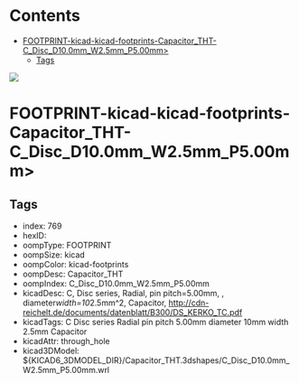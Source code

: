 



Contents
========

* [FOOTPRINT-kicad-kicad-footprints-Capacitor_THT-C_Disc_D10.0mm_W2.5mm_P5.00mm>](#footprint-kicad-kicad-footprints-capacitor_tht-c_disc_d100mm_w25mm_p500mm)
	* [Tags](#tags)
  
![][im]
# FOOTPRINT-kicad-kicad-footprints-Capacitor_THT-C_Disc_D10.0mm_W2.5mm_P5.00mm>

## Tags

- index: 769
- hexID: 
- oompType: FOOTPRINT
- oompSize: kicad
- oompColor: kicad-footprints
- oompDesc: Capacitor_THT
- oompIndex: C_Disc_D10.0mm_W2.5mm_P5.00mm
- kicadDesc: C, Disc series, Radial, pin pitch=5.00mm, , diameter*width=10*2.5mm^2, Capacitor, http://cdn-reichelt.de/documents/datenblatt/B300/DS_KERKO_TC.pdf
- kicadTags: C Disc series Radial pin pitch 5.00mm  diameter 10mm width 2.5mm Capacitor
- kicadAttr: through_hole
- kicad3DModel: ${KICAD6_3DMODEL_DIR}/Capacitor_THT.3dshapes/C_Disc_D10.0mm_W2.5mm_P5.00mm.wrl



[im]: image.png
